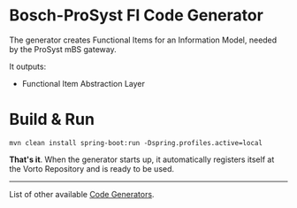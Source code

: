 # Bosch-ProSyst FI Code Generator

The generator creates Functional Items for an Information Model, needed by the ProSyst mBS gateway.

It outputs:

 - Functional Item Abstraction Layer

# Build & Run

	mvn clean install spring-boot:run -Dspring.profiles.active=local

**That's it**. When the generator starts up, it automatically registers itself at the Vorto Repository and is ready to be used.


----------

List of other available [Code Generators](../Readme.md).